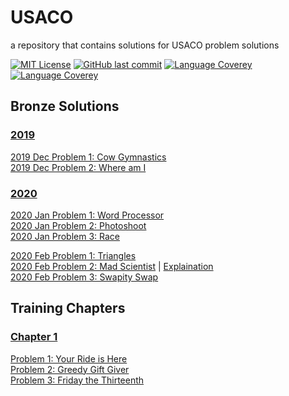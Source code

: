 # USACO
a repository that contains solutions for USACO problem solutions

[![MIT License](https://img.shields.io/github/license/o0River0o/USACO?style=flat-square)](https://github.com/o0River0o/USACO/blob/master/LICENSE)
[![GitHub last commit](https://img.shields.io/github/last-commit/o0River0o/USACO?style=flat-square)]()
[![Language Coverey](https://img.shields.io/github/languages/count/o0River0o/USACO?style=flat-square)]()
[![Language Coverey](https://img.shields.io/github/languages/top/o0River0o/USACO?style=flat-square)]()

## **Bronze Solutions**
### <u>2019</u>
[2019 Dec Problem 1: Cow Gymnastics](src/bronze/2019/Dec/Cow-Gymnastics/)
<br>
[2019 Dec Problem 2: Where am I](src/bronze/2019/Dec/Where-am-I/)
<br>

### <u>2020</u>

[2020 Jan Problem 1: Word Processor](src/bronze/2020/Jan/Word-Processor/)
<br>
[2020 Jan Problem 2: Photoshoot](src/bronze/2020/Jan/Photoshoot/)
<br>
[2020 Jan Problem 3: Race](src/bronze/2020/Jan/Race/)
<br>

[2020 Feb Problem 1: Triangles](src/bronze/2020/Feb/Triangles/)
<br>
[2020 Feb Problem 2: Mad Scientist](src/bronze/2020/Feb/Mad-Scientist/) | 
[Explaination](https://o0river0o.github.io/posts/2020/0926/usaco-bronze-mad-scientist/)
<br>
[2020 Feb Problem 3: Swapity Swap](src/bronze/2020/Feb/Mad-Scientist/)
<br>

## **Training Chapters**
### <u>Chapter 1</u>

[Problem 1: Your Ride is Here](src/training/chapter1/ride/ride.java)
<br>
[Problem 2: Greedy Gift Giver](src/training/chapter1/gift1/)
<br>
[Problem 3: Friday the Thirteenth](src/training/chapter1/friday/)
